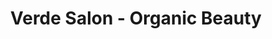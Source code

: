 ---
title: "Verde Salon - Organic Beauty"
url: /chandler/verde-salon-organic-beauty/
shop: hairdresser
---